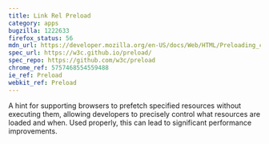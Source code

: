 ```yaml
---
title: Link Rel Preload
category: apps
bugzilla: 1222633
firefox_status: 56
mdn_url: https://developer.mozilla.org/en-US/docs/Web/HTML/Preloading_content
spec_url: https://w3c.github.io/preload/
spec_repo: https://github.com/w3c/preload
chrome_ref: 5757468554559488
ie_ref: Preload
webkit_ref: Preload
---
```


A hint for supporting browsers to prefetch specified resources without executing them, allowing developers to precisely control what resources are loaded and when. Used properly, this can lead to significant performance improvements.
